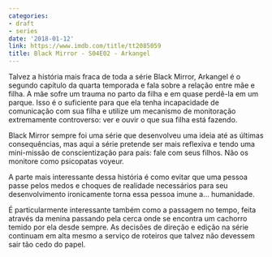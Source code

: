 ```yaml
---
categories:
- draft
- series
date: '2018-01-12'
link: https://www.imdb.com/title/tt2085059
title: Black Mirror - S04E02 - Arkangel
---
```


Talvez a história mais fraca de toda a série Black Mirror, Arkangel é o segundo capítulo da quarta temporada e fala sobre a relação entre mãe e filha. A mãe sofre um trauma no parto da filha e em quase perdê-la em um parque. Isso é o suficiente para que ela tenha incapacidade de comunicação com sua filha e utilize um mecanismo de monitoração extremamente controverso: ver e ouvir o que sua filha está fazendo.

Black Mirror sempre foi uma série que desenvolveu uma ideia até as últimas consequências, mas aqui a série pretende ser mais reflexiva e tendo uma mini-missão de conscientização para pais: fale com seus filhos. Não os monitore como psicopatas voyeur.

A parte mais interessante dessa história é como evitar que uma pessoa passe pelos medos e choques de realidade necessários para seu desenvolvimento ironicamente torna essa pessoa imune a... humanidade.

É particularmente interessante também como a passagem no tempo, feita através da menina passando pela cerca onde se encontra um cachorro temido por ela desde sempre. As decisões de direção e edição na série continuam em alta mesmo a serviço de roteiros que talvez não devessem sair tão cedo do papel.